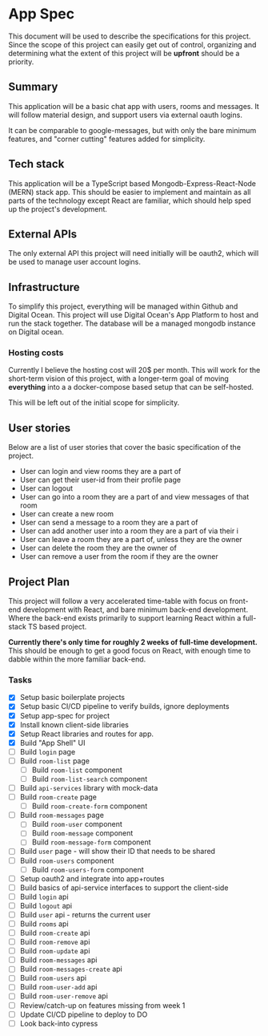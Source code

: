 # App Spec

This document will be used to describe the specifications for this project. Since
the scope of this project can easily get out of control, organizing and determining
what the extent of this project will be **upfront** should be a priority.

## Summary

This application will be a basic chat app with users, rooms and messages.
It will follow material design, and support users via external oauth logins.

It can be comparable to google-messages, but with only the bare minimum features,
and "corner cutting" features added for simplicity.

## Tech stack

This application will be a TypeScript based Mongodb-Express-React-Node (MERN) stack app.
This should be easier to implement and maintain as all parts of the technology except
React are familiar, which should help sped up the project's development.

## External APIs

The only external API this project will need initially will be oauth2, which will
be used to manage user account logins.

## Infrastructure

To simplify this project, everything will be managed within Github and Digital Ocean.
This project will use Digital Ocean's App Platform to host and run the stack together.
The database will be a managed mongodb instance on Digital ocean.

### Hosting costs

Currently I believe the hosting cost will 20$ per month. This will work
for the short-term vision of this project, with a longer-term goal of moving
**everything** into a a docker-compose based setup that can be self-hosted.

This will be left out of the initial scope for simplicity.

## User stories

Below are a list of user stories that cover the basic specification of the project.

- User can login and view rooms they are a part of
- User can get their user-id from their profile page
- User can logout
- User can go into a room they are a part of and view messages of that room
- User can create a new room
- User can send a message to a room they are a part of
- User can add another user into a room they are a part of via their i
- User can leave a room they are a part of, unless they are the owner
- User can delete the room they are the owner of
- User can remove a user from the room if they are the owner

## Project Plan

This project will follow a very accelerated time-table with focus on front-end
development with React, and bare minimum back-end development. Where the back-end
exists primarily to support learning React within a full-stack TS based project.

**Currently there's only time for roughly 2 weeks of full-time development.**
This should be enough to get a good focus on React, with enough time to dabble
within the more familiar back-end.

### Tasks

- [x] Setup basic boilerplate projects
- [x] Setup basic CI/CD pipeline to verify builds, ignore deployments
- [x] Setup app-spec for project
- [x] Install known client-side libraries
- [x] Setup React libraries and routes for app.
- [x] Build "App Shell" UI
- [ ] Build `login` page
- [ ] Build `room-list` page
  - [ ] Build `room-list` component
  - [ ] Build `room-list-search` component
- [ ] Build `api-services` library with mock-data
- [ ] Build `room-create` page
  - [ ] Build `room-create-form` component
- [ ] Build `room-messages` page
  - [ ] Build `room-user` component
  - [ ] Build `room-message` component
  - [ ] Build `room-message-form` component
- [ ] Build `user` page - will show their ID that needs to be shared
- [ ] Build `room-users` component
  - [ ] Build `room-users-form` component
- [ ] Setup oauth2 and integrate into app+routes
- [ ] Build basics of api-service interfaces to support the client-side
- [ ] Build `login` api
- [ ] Build `logout` api
- [ ] Build `user` api - returns the current user
- [ ] Build `rooms` api
- [ ] Build `room-create` api
- [ ] Build `room-remove` api
- [ ] Build `room-update` api
- [ ] Build `room-messages` api
- [ ] Build `room-messages-create` api
- [ ] Build `room-users` api
- [ ] Build `room-user-add` api
- [ ] Build `room-user-remove` api
- [ ] Review/catch-up on features missing from week 1
- [ ] Update CI/CD pipeline to deploy to DO
- [ ] Look back-into cypress

